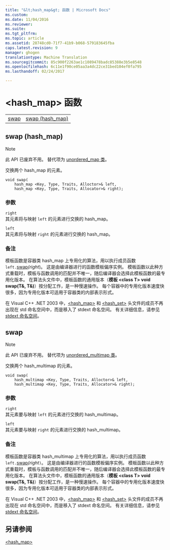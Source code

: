 ```yaml
---
title: "&lt;hash_map&gt; 函数 | Microsoft Docs"
ms.custom: 
ms.date: 11/04/2016
ms.reviewer: 
ms.suite: 
ms.tgt_pltfrm: 
ms.topic: article
ms.assetid: 28748cd0-71f7-41b9-b068-579183645fba
caps.latest.revision: 9
manager: ghogen
translationtype: Machine Translation
ms.sourcegitcommit: 85c900f2263ae1c1089478badc85388e3b5e8548
ms.openlocfilehash: 6c11e1f90ce05aa3a4dc22ce31bed104ef0fa795
ms.lasthandoff: 02/24/2017

---
```

# <a name="lthashmapgt-functions"></a>&lt;hash_map&gt; 函数
|||  
|-|-|  
|[swap](#swap)|[swap (hash_map)](#swap__hash_map_)|  
  
##  <a name="a-nameswaphashmapa--swap-hashmap"></a><a name="swap__hash_map_"></a>swap (hash_map)  
  
> [!NOTE]
>  此 API 已废弃不用。 替代项为 [unordered_map 类](../standard-library/unordered-map-class.md)。  
  
 交换两个 hash_map 的元素。  
  
```
void swap(
    hash_map <Key, Type, Traits, Alloctor>& left,
    hash_map <Key, Type, Traits, Allocator>& right);
```  
  
### <a name="parameters"></a>参数  
 `right`  
 其元素将与映射 `left` 的元素进行交换的 hash_map。  
  
 `left`  
 其元素将与映射 `right` 的元素进行交换的 hash_map。  
  
### <a name="remarks"></a>备注  
 模板函数是容器类 hash_map 上专用化的算法，用以执行成员函数 `left.`[swap](../standard-library/basic-ios-class.md#basic_ios__swap)*(right*)。 这是由编译器进行的函数模板偏序实例。 模板函数以此种方式重载时，模板与函数调用的匹配并不唯一，随后编译器会选择此模板函数的最专用化版本。 在算法头文件中，模板函数的通用版本（**模板 \<class T> void swap(T&, T&)**）按分配工作，是一种慢速操作。 每个容器中的专用化版本速度快很多，因为专用化版本可适用于容器类的内部表示形式。  
  
 在 Visual C++ .NET 2003 中，[<hash_map>](../standard-library/hash-map.md) 和 [<hash_set>](../standard-library/hash-set.md) 头文件的成员不再出现在 std 命名空间中，而是移入了 stdext 命名空间。 有关详细信息，请参见 [stdext 命名空间](../standard-library/stdext-namespace.md)。  
  
##  <a name="a-nameswapa--swap"></a><a name="swap"></a>swap  
  
> [!NOTE]
>  此 API 已废弃不用。 替代项为 [unordered_multimap 类](../standard-library/unordered-multimap-class.md)。  
  
 交换两个 hash_multimap 的元素。  
  
```
void swap(
    hash_multimap <Key, Type, Traits, Alloctor>& left,
    hash_multimap <Key, Type, Traits, Allocator>& right);
```  
  
### <a name="parameters"></a>参数  
 `right`  
 其元素要与映射 `left` 的元素进行交换的 hash_multimap。  
  
 `left`  
 其元素要与映射 `right` 的元素进行交换的 hash_multimap。  
  
### <a name="remarks"></a>备注  
 模板函数是容器类 hash_multimap 上专用化的算法，用以执行成员函数 `left.`[swap](../standard-library/hash-multimap-class.md#hash_multimap__swap)*(right*`)`。 这是由编译器进行的函数模板偏序实例。 模板函数以此种方式重载时，模板与函数调用的匹配并不唯一，随后编译器会选择此模板函数的最专用化版本。 在算法头文件中，模板函数的通用版本（**模板 \<class T> void swap(T&, T&)**）按分配工作，是一种慢速操作。 每个容器中的专用化版本速度快很多，因为专用化版本可适用于容器类的内部表示形式。  
  
 在 Visual C++ .NET 2003 中，[<hash_map>](../standard-library/hash-map.md) 和 [<hash_set>](../standard-library/hash-set.md) 头文件的成员不再出现在 std 命名空间中，而是移入了 stdext 命名空间。 有关详细信息，请参见 [stdext 命名空间](../standard-library/stdext-namespace.md)。  
  
## <a name="see-also"></a>另请参阅  
 [<hash_map>](../standard-library/hash-map.md)




